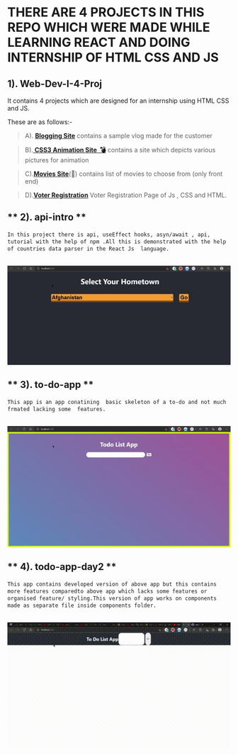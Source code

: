  #  THERE ARE 4 PROJECTS IN THIS REPO WHICH WERE MADE WHILE LEARNING REACT AND DOING INTERNSHIP OF HTML CSS AND JS

<style>


  .emoji {
    font-size: calc(14px);
}
.emoji::after {
    animation-timing-function: linear;
    animation-iteration-count: infinite;
}
.bomb::after {
    content: '💣';
    --emoji: '💥';
    animation-name: twoFrames;
    animation-duration: 2s;
}
@keyframes twoFrames {
    50% {
        content: var(--emoji);
    }
}


</style>


## **1). Web-Dev-I-4-Proj**
 
  It contains 4 projects which are designed for an internship using HTML CSS and JS.

  These are as follows:-

>A). **<u><a href="https://blog-shreyansh252001.000webhostapp.com/">Blogging Site</a></u>**
      contains a sample vlog made for the customer

>B).**<u><a href="https://css3animationsshreyansh252001.000webhostapp.com/" class="emoji bomb"> CSS3 Animation Site&nbsp; </a></u>**
      contains a site which depicts various pictures for animation

>C).**<u><a href="https://shreyansh252001movies.000webhostapp.com/">Movies Site</a></u>**(:cinema:)
      contains list of movies to choose from (only front end)
 
>D).**<u><a href="https://voterregistrationshreyansh252001.000webhostapp.com/">Voter Registration</a></u>**
      Voter Registration Page of Js , CSS and HTML.
</list>

## ** 2). api-intro **
    In this project there is api, useEffect hooks, asyn/await , api, tutorial with the help of npm .All this is demonstrated with the help of countries data parser in the React Js  language.

</br>
<img src="assets/api-intro.gif" type="gif" alt="api-intro-gif"/>
</br>

##  ** 3). to-do-app **
    This app is an app conatining  basic skeleton of a to-do and not much frmated lacking some  features.
</br>
<img src="assets/to-do-app.gif" type="gif" alt="to-do-app-gif"/>
</br>

## ** 4). todo-app-day2 **
    This app contains developed version of above app but this contains more features comparedto above app which lacks some features or organised feature/ styling.This version of app works on components made as separate file inside components folder.
</br>
<img src="assets/todo-app-day2.gif" type="gif" alt="todo-app-day2-gif" width="600px">